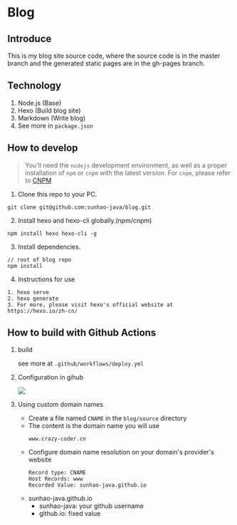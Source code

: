 # Blog
## Introduce

This is my blog site source code, where the source code is in the master branch and the generated static pages are in the gh-pages branch.

## Technology
1. Node.js (Base)
2. Hexo (Build blog site)
3. Markdown (Write blog)
4. See more in `package.json`

## How to develop
> You'll need the `nodejs` development environment, as well as a proper installation of `npm` or `cnpm` with the latest version. For `cnpm`, please refer to [CNPM](https://github.com/cnpm/cnpm)

1. Clone this repo to your PC.
```
git clone git@github.com:sunhao-java/blog.git
```

2. Install hexo and hexo-cli globally.(npm/cnpm)
```
npm install hexo hexo-cli -g
```

3. Install dependencies.
```
// root of blog repo
npm install
```

4. Instructions for use
```
1. hexo serve
2. hexo generate
3. For more, please visit hexo's official website at https://hexo.io/zh-cn/
```

## How to build with Github Actions

1. build

    see more at `.github/workflows/deploy.yml`

2. Configuration in gihub

    ![](https://imgs.lodsve.com:9000/images/2024/08/23/b044ba3f0e100b0f32a0bbb5c50c85e1.png)

3. Using custom domain names
    - Create a file named `CNAME` in the `blog/source` directory
    - The content is the domain name you will use
        ```
        www.crazy-coder.cn
        ```
    - Configure domain name resolution on your domain's provider's website
        ```
        Record type: CNAME
        Host Records: www
        Recorded Value: sunhao-java.github.io
        ```
    - sunhao-java.github.io
        - sunhao-java: your github username
        - github.io: fixed value
